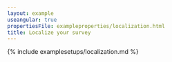 ```yaml
---
layout: example
useangular: true
propertiesFile: exampleproperties/localization.html
title: Localize your survey
---
```


{% include examplesetups/localization.md %}